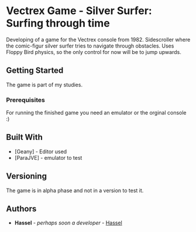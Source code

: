 # Vectrex Game - Silver Surfer: Surfing through time 

Developing of a game for the Vectrex console from 1982. 
Sidescroller where the comic-figur silver surfer tries to navigate through obstacles.
Uses Floppy Bird physics, so the only control for now will be to jump upwards.

## Getting Started

The game is part of my studies.

### Prerequisites

For running the finished game you need an emulator or the orginal console :)


## Built With

* [Geany] - Editor used
* [ParaJVE] - emulator to test


## Versioning

The game is in alpha phase and not in a version to test it.

## Authors

* **Hassel** - *perhaps soon a developer* - [Hassel](https://github.com/marcretzlaff)